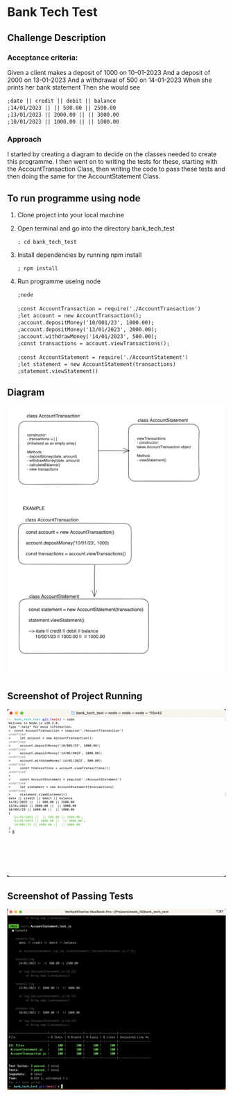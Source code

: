# Bank Tech Test

## Challenge Description
### Acceptance criteria:
Given a client makes a deposit of 1000 on 10-01-2023
And a deposit of 2000 on 13-01-2023
And a withdrawal of 500 on 14-01-2023
When she prints her bank statement
Then she would see

    ;date || credit || debit || balance
    ;14/01/2023 || || 500.00 || 2500.00
    ;13/01/2023 || 2000.00 || || 3000.00
    ;10/01/2023 || 1000.00 || || 1000.00

### Approach
I started by creating a diagram to decide on the classes needed to create this programme. I then went on to writing the tests for these, starting with the AccountTransaction Class, then writing the code to pass these tests and then doing the same for the AccountStatement Class.

## To run programme using node 
1. Clone project into your local machine
2. Open terminal and go into the directory bank_tech_test

     ```
    ; cd bank_tech_test

     ```
3. Install dependencies by running npm install

     ```
    ; npm install

     ```
4. Run programme useing node

     ```
    ;node

    ;const AccountTransaction = require('./AccountTransaction')
    ;let account = new AccountTransaction();
    ;account.depositMoney('10/001/23', 1000.00);
    ;account.depositMoney('13/01/2023', 2000.00);
    ;account.withdrawMoney('14/01/2023', 500.00);
    ;const transactions = account.viewTransactions();

    ;const AccountStatement = require('./AccountStatement')
    ;let statement = new AccountStatement(transactions)
    ;statement.viewStatement()

     ```

## Diagram

![Account Diagram](./images/AccountDiagram.png)

## Screenshot of Project Running

![Project Running Screenshot](./images/ProjectRunning.png)

## Screenshot of Passing Tests

![Passing Tests](./images/PassingTests.png)




